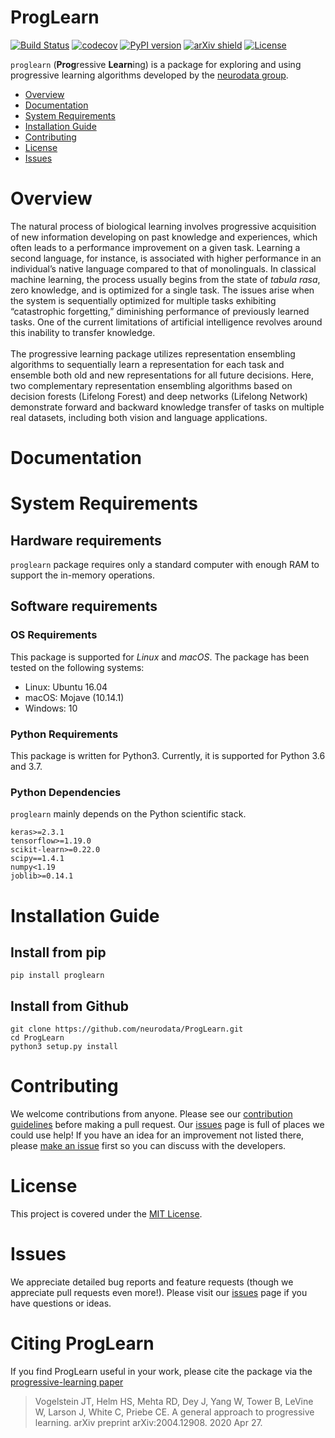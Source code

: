 # ProgLearn

[![Build Status](https://travis-ci.org/neurodata/ProgLearn.svg?branch=main)](https://travis-ci.org/neurodata/ProgLearn)
[![codecov](https://codecov.io/gh/neurodata/ProgLearn/branch/main/graph/badge.svg)](https://codecov.io/gh/neurodata/ProgLearn)
[![PyPI version](https://img.shields.io/pypi/v/proglearn.svg)](https://pypi.org/project/proglearn/)
[![arXiv shield](https://img.shields.io/badge/arXiv-2004.12908-red.svg?style=flat)](https://arxiv.org/abs/2004.12908)
[![License](https://img.shields.io/badge/License-MIT-blue)](https://opensource.org/licenses/MIT)

`proglearn` (**Prog**ressive **Learn**ing) is a package for exploring and using progressive learning algorithms developed by the [neurodata group](https://neurodata.io).

- [Overview](#overview)
- [Documentation](#documentation)
- [System Requirements](#system-requirements)
- [Installation Guide](#installation-guide)
- [Contributing](#contributing)
- [License](#license)
- [Issues](#issues)

# Overview
The natural process of biological learning involves progressive acquisition of new information developing on past knowledge and experiences, which often leads to a performance improvement on a given task. Learning a second language, for instance, is associated with higher performance in an individual’s native language compared to that of monolinguals. In classical machine learning, the process usually begins from the state of <i>tabula rasa</i>, zero knowledge, and is optimized for a single task. The issues arise when the system is sequentially optimized for multiple tasks exhibiting “catastrophic forgetting,” diminishing performance of previously learned tasks. One of the current limitations of artificial intelligence revolves around this inability to transfer knowledge. <br><br>
The progressive learning package utilizes representation ensembling algorithms to sequentially learn a representation for each task and ensemble both old and new representations for all future decisions. Here, two complementary representation ensembling algorithms based on decision forests (Lifelong Forest) and deep networks (Lifelong Network) demonstrate forward and backward knowledge transfer of tasks on multiple real datasets, including both vision and language applications.

# Documentation


# System Requirements
## Hardware requirements
`proglearn` package requires only a standard computer with enough RAM to support the in-memory operations.

## Software requirements
### OS Requirements
This package is supported for *Linux* and *macOS*. The package has been tested on the following systems:
+ Linux: Ubuntu 16.04
+ macOS: Mojave (10.14.1)
+ Windows: 10

### Python Requirements
This package is written for Python3. Currently, it is supported for Python 3.6 and 3.7.

### Python Dependencies
`proglearn` mainly depends on the Python scientific stack.
```
keras>=2.3.1
tensorflow>=1.19.0
scikit-learn>=0.22.0
scipy==1.4.1
numpy<1.19
joblib>=0.14.1
```

# Installation Guide
## Install from pip
```
pip install proglearn
```

## Install from Github
```
git clone https://github.com/neurodata/ProgLearn.git
cd ProgLearn
python3 setup.py install
```

# Contributing
We welcome contributions from anyone. Please see our [contribution guidelines](https://github.com/neurodata/ProgLearn/blob/main/CONTRIBUTING.md) before making a pull request. Our
[issues](https://github.com/neurodata/ProgLearn/issues) page is full of places we could use help!
If you have an idea for an improvement not listed there, please
[make an issue](https://github.com/neurodata/ProgLearn/issues/new) first so you can discuss with the
developers.

# License
This project is covered under the [MIT License](https://github.com/neurodata/ProgLearn/blob/main/LICENSE).

# Issues
We appreciate detailed bug reports and feature requests (though we appreciate pull requests even more!). Please visit our [issues](https://github.com/neurodata/ProgLearn/issues) page if you have questions or ideas.

# Citing ProgLearn
If you find ProgLearn useful in your work, please cite the package via the [progressive-learning paper](https://arxiv.org/pdf/2004.12908.pdf)

> Vogelstein JT, Helm HS, Mehta RD, Dey J, Yang W, Tower B, LeVine W, Larson J, White C, Priebe CE. A general approach to progressive learning. arXiv preprint arXiv:2004.12908. 2020 Apr 27.
